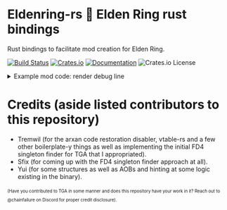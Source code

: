 # Eldenring-rs 🔩  Elden Ring rust bindings
Rust bindings to facilitate mod creation for Elden Ring.

[![Build Status](https://github.com/vswarte/eldenring-rs/actions/workflows/rust.yml/badge.svg)](https://github.com/vswarte/eldenring-rs/actions)
[![Crates.io](https://img.shields.io/crates/v/eldenring.svg)](https://crates.io/crates/eldenring)
[![Documentation](https://docs.rs/eldenring/badge.svg)](https://docs.rs/eldenring)
![Crates.io License](https://img.shields.io/crates/l/eldenring)

<details>

<summary>Example mod code: render debug line</summary>

```rust
use std::time::Duration;

use eldenring::{
    cs::{CSTaskImp, RendMan, WorldChrMan},
    fd4::FD4TaskData,
    matrix::FSVector4,
    position::PositionDelta,
};
use eldenring_util::{
    ez_draw::CSEzDrawExt, singleton::get_instance, system::wait_for_system_init, task::CSTaskImpExt,
};
use nalgebra_glm as glm;

#[no_mangle]
pub unsafe extern "C" fn DllMain(_hmodule: usize, reason: u32) -> bool {
    // Check if we're attaching to the game
    if reason == 1 {
        // Kick off new thread.
        std::thread::spawn(|| {
            // Get the current program instance.
            let program = Program::current();
            // Wait for game to boot up.
            wait_for_system_init(&program, Duration::MAX).expect("Could not await system init.");

            // Retrieve games task runner.
            let cs_task = get_instance::<CSTaskImp>().unwrap().unwrap();

            // Register a new task with the game to happen every frame during the gameloops
            // ChrIns_PostPhysics phase because all the physics calculations have ran at this
            // point.
            cs_task.run_recurring(
                // The registered task will be our closure.
                |_: &FD4TaskData| {
                    // Grab the debug ez draw from RendMan if it's available. Bail otherwise.
                    let Some(ez_draw) = get_instance::<RendMan>()
                        .expect("No reflection data for RendMan")
                        .map(|r| r.debug_ez_draw.as_ref())
                    else {
                        return;
                    };

                    // Grab the main player from WorldChrMan if it's available. Bail otherwise.
                    let Some(player) = get_instance::<WorldChrMan>()
                        .expect("No reflection data for WorldChrMan")
                        .map(|w| w.main_player.as_ref())
                        .flatten()
                    else {
                        return;
                    };

                    // Grab physics module from player.
                    let physics = &player.chr_ins.module_container.physics;

                    // Make a directional vector that points forward following the players
                    // rotation.
                    let directional_vector = {
                        let forward = glm::vec3(0.0, 0.0, -1.0);
                        glm::quat_rotate_vec3(&physics.orientation.into(), &forward)
                    };

                    // Set color for the to-be-rendered line.
                    ez_draw.set_color(&FSVector4(0.0, 0.0, 1.0, 1.0));

                    // Draw the line from the players position to a meter in front of the player.
                    ez_draw.draw_line(
                        &physics.position,
                        &(physics.position
                            + PositionDelta(
                                directional_vector.x,
                                directional_vector.y,
                                directional_vector.z,
                            )),
                    );
                },
                eldenring::cs::CSTaskGroupIndex::ChrIns_PostPhysics,
            );
        });
    }

    // Signal that DllMain executed successfully
    true
}
```

Result:
![Debug line rendered by example mode code](img/example-mod-debug-line.png)

</details>

# Credits (aside listed contributors to this repository)
 - Tremwil (for the arxan code restoration disabler, vtable-rs and a few other boilerplate-y things as well as implementing the initial FD4 singleton finder for TGA that I appropriated).
 - Sfix (for coming up with the FD4 singleton finder approach at all).
 - Yui (for some structures as well as AOBs and hinting at some logic existing in the binary).

<sup><sub>(Have you contributed to TGA in some manner and does this repository have your work in it? Reach out to @chainfailure on Discord for proper credit disclosure).</sub></sup>

